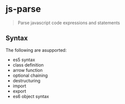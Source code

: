 # js-parse

> Parse javascript code expressions and statements

## Syntax
The following are asupported:
  - es5 syntax
  - class definition
  - arrow function
  - optional chaining
  - destructuring
  - import
  - export
  - es6 object syntax
